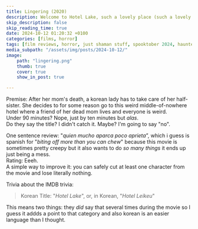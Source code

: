 ```yaml
---
title: Lingering (2020)
description: Welcome to Hotel Lake, such a lovely place (such a lovely place)
skip_description: false
skip_reading_time: true
date: 2024-10-12 01:20:32 +0100
categories: [films, horror]
tags: [film reviews, horror, just shaman stuff, spooktober 2024, haunted-housesploitation, they say the title]
media_subpath: "/assets/img/posts/2024-10-12/"
image:
    path: "lingering.png"
    thumb: true
    cover: true
    show_in_post: true

---
```

<span class="reviewsection">Premise:</span> After her mom's death, a korean lady has to take care of her half-sister. She decides to for some reason go to this weird middle-of-nowhere hotel where a friend of her dead mom lives and everyone is weird.<br/>
<span class="reviewsection">Under 90 minutes?</span> Nope, just by ten minutes but *alas*.<br/>
<span class="reviewsection">Do they say the title?</span> I didn't catch it. Maybe? I'm going to say "no".

<span class="reviewsection">One sentence review:</span> "*quien mucho aparca poco aprieta*”, which i guess is spanish for "*biting off more than you can chew*" because this movie is sometimes pretty creepy but it also wants to do *so many things* it ends up just being a mess.<br/>
<span class="reviewsection">Rating:</span> Eeeh.<br/>
<span class="reviewsection">A simple way to improve it:</span> you can safely cut at least one character from the movie and lose literally nothing.

<span class="reviewsection">Trivia about the IMDB trivia:</span>
> Korean Title: "*Hotel Lake*", or, in Korean, "*Hotel Leikeu*"

This means two things: they *did* say that several times during the movie so I guess it addds a point to that category and also korean is an easier language than I thought.